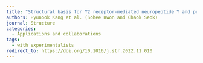 ```yaml
---
title: "Structural basis for Y2 receptor-mediated neuropeptide Y and peptide YY signaling"
authors: Hyunook Kang et al. (Sohee Kwon and Chaok Seok)
journal: Structure
categories:
  - Applications and collaborations
tags:
  - with experimentalists
redirect_to: https://doi.org/10.1016/j.str.2022.11.010
---
```

